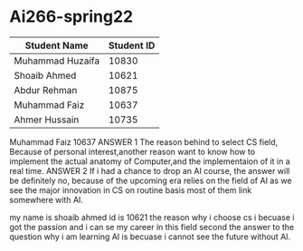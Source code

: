 # Ai266-spring22

|      Student Name     | Student ID |
| --------------------- | ---------- |
|   Muhammad Huzaifa    |    10830   |
|   Shoaib Ahmed        |    10621   |
|   Abdur Rehman        |    10875   |
|   Muhammad Faiz       |    10637   |
|  Ahmer Hussain        |    10735   |



Muhammad Faiz 10637
ANSWER 1
The reason behind to select CS field, Because of personal interest,another reason want to know how to implement the actual anatomy of Computer,and the implementaion of it in a real time.
ANSWER 2
If i had a chance to drop an AI course, the answer will be definitely no, because of the upcoming era relies on the field of AI as we see the major innovation in CS on routine basis most of them link somewhere with AI.

my name is shoaib ahmed id is 10621 the reason why i choose cs i becuase i got the passion and i can se my career in this field
second the answer to the question why i am learning AI is becuase i cannot see the future without AI.
